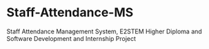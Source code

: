 # Staff-Attendance-MS
Staff Attendance Management System, E2STEM Higher Diploma and Software Development and Internship Project
